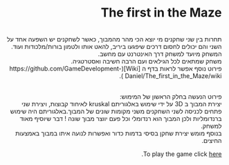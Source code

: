 <div dir='rtl' lang='he'>

#                                                                                                        The first in the Maze  

                                                                                                                                                                
<br />
תחרות בין שני שחקנים מי יוצא הכי מהר מהמבוך, כאשר לשחקנים יש השפעה אחד על השני והם יכולים לחסום דרכים שיפגעו ביריב, להאט אותו ולטמון בורות/מלכודות ועוד.
<br />
המשחק מיועד למשחק דרך האינטרנט עם מחשב.<br />
משחק שמתאים לכל הגילאים ועם הרבה חשיבה ואסטרטגיה.<br />
 פירוט נוסף אפשר לראות בדף ה [Wiki](https://github.com/GameDevelopment-Daniel/The_first_in_the_Maze/wiki ).</br></br>

פירוט הנעשה בחלק הראשון של המימוש:</br>
יצירת המבוך ב 3D על ידי שימוש באלגוריתם kruskal לאיחוד קבוצות, ויצירת שני פתחים לכניסה לשני השחקנים משני מקומות שונים של המבוך.באלגוריתם היה שימוש ברנדומליות ולכן המבוך הוא רנדומלי וכל פעם יווצר מבוך שונה ! דבר שיוסיף מאוד למשחק.
</br>
בנוסף מומש יצירת שחקן בסיסי בדמות כדור ואפשרות לנועה איתו במבוך באמצעות החיצים.
</br>

To play the game click [here](https://daniel-zaken.itch.io/the-first-in-the-maze).
